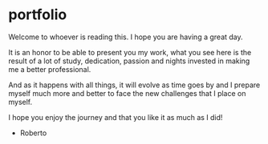 # portfolio

Welcome to whoever is reading this. I hope you are having a great day.

It is an honor to be able to present you my work, what you see here is the result of a lot of study, dedication, passion and nights invested in making me a better professional. 

And as it happens with all things, it will evolve as time goes by and I prepare myself much more and better to face the new challenges that I place on myself. 

I hope you enjoy the journey and that you like it as much as I did!

  - Roberto
